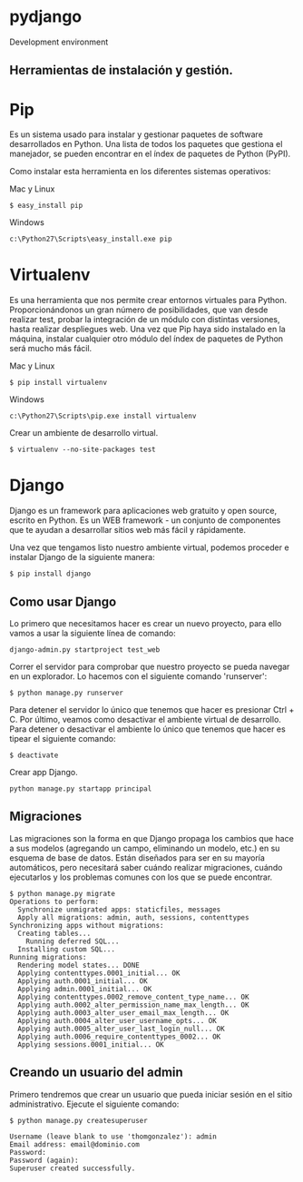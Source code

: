 # pydjango
Development environment 

Herramientas de instalación y gestión.
--------------------------------------

# Pip
Es un sistema usado para instalar y gestionar paquetes de software desarrollados en Python. Una lista de todos los paquetes que gestiona el manejador, se pueden encontrar en el índex de paquetes de Python (PyPI). 

Como instalar esta herramienta en los diferentes sistemas operativos: 

Mac y Linux
```git
$ easy_install pip
```
Windows
```git
c:\Python27\Scripts\easy_install.exe pip
```

# Virtualenv
Es una herramienta que nos permite crear entornos virtuales para Python. Proporcionándonos un gran número de posibilidades, que van desde realizar test, probar la integración de un módulo con distintas versiones, hasta realizar despliegues web. 
Una vez que Pip haya sido instalado en la máquina, instalar cualquier otro módulo del índex de paquetes de Python será mucho más
fácil. 

Mac y Linux
```git
$ pip install virtualenv
```
Windows
```git
c:\Python27\Scripts\pip.exe install virtualenv
```
Crear un ambiente de desarrollo virtual.
```git
$ virtualenv --no-site-packages test
```
# Django
Django es un framework para aplicaciones web gratuito y open source, escrito en Python. Es un WEB framework - un conjunto de componentes que te ayudan a desarrollar sitios web más fácil y rápidamente.

Una vez que tengamos listo nuestro ambiente virtual, podemos proceder e instalar Django de la siguiente manera: 
```git
$ pip install django
```

Como usar Django
----------------
Lo primero que necesitamos hacer es crear un nuevo proyecto, para ello vamos a usar la siguiente línea de comando: 
```git
django-admin.py startproject test_web
```
Correr el servidor para comprobar que nuestro proyecto se pueda navegar en un explorador. Lo hacemos con el siguiente comando 'runserver': 
```git
$ python manage.py runserver
```

Para detener el servidor lo único que tenemos que hacer es presionar Ctrl + C. 
Por último, veamos como desactivar el ambiente virtual de desarrollo. Para detener o desactivar el ambiente lo único que tenemos que hacer es tipear el siguiente comando: 

```git
$ deactivate
```

Crear app Django.
```git
python manage.py startapp principal
```
Migraciones
-----------
Las migraciones son la forma en que Django propaga los cambios que hace a sus modelos (agregando un campo, eliminando un modelo, etc.) en su esquema de base de datos. Están diseñados para ser en su mayoría automáticos, pero necesitará saber cuándo realizar migraciones, cuándo ejecutarlos y los problemas comunes con los que se puede encontrar.

```git
$ python manage.py migrate
Operations to perform:
  Synchronize unmigrated apps: staticfiles, messages
  Apply all migrations: admin, auth, sessions, contenttypes
Synchronizing apps without migrations:
  Creating tables...
    Running deferred SQL...
  Installing custom SQL...
Running migrations:
  Rendering model states... DONE
  Applying contenttypes.0001_initial... OK
  Applying auth.0001_initial... OK
  Applying admin.0001_initial... OK
  Applying contenttypes.0002_remove_content_type_name... OK
  Applying auth.0002_alter_permission_name_max_length... OK
  Applying auth.0003_alter_user_email_max_length... OK
  Applying auth.0004_alter_user_username_opts... OK
  Applying auth.0005_alter_user_last_login_null... OK
  Applying auth.0006_require_contenttypes_0002... OK
  Applying sessions.0001_initial... OK
  ```
Creando un usuario del admin
----------------------------
Primero tendremos que crear un usuario que pueda iniciar sesión en el sitio administrativo. Ejecute el siguiente comando:
```git
$ python manage.py createsuperuser

Username (leave blank to use 'thomgonzalez'): admin
Email address: email@dominio.com
Password:
Password (again):
Superuser created successfully.
```
